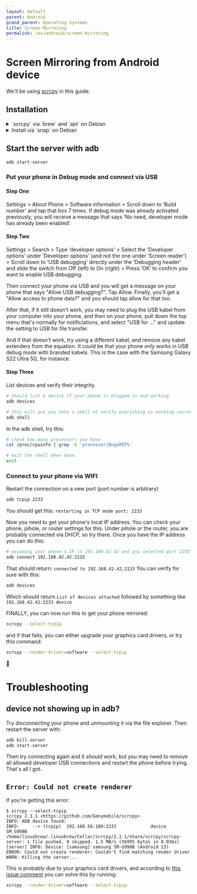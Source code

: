 ```yaml
---
layout: default
parent: Android
grand_parent: Operating Systems
title: Screen Mirroring
permalink: /os/android/screen-mirroring
---
```



# Screen Mirroring from Android device

We'll be using [scrcpy](https://github.com/Genymobile/scrcpy) in this guide.

## Installation

<details>
  <summary>`scrcpy` via `brew` and `apt` on Debian</summary>

  First install adb with apt:

  ```bash
  # use apt to install adb which scrcpy needs
  sudo apt install -y adb
  ```

  Then install [scrcpy](https://github.com/Genymobile/scrcpy) with brew:

  ```bash
  # use linuxbrew to install scrcpy
  brew install scrcpy

  # add scrcpy to your path if you haven't already
  export PATH="$PATH:/home/linuxbrew/.linuxbrew/bin"
  ```

</details>


<details>
  <summary>Install via `snap` on Debian</summary>

  I don't use the snap store anymore, but if you do, the below guide _may_ be of use (but is no longer tested!)

  The snapstore verson of `scrcpy` installs `adb` for you, so you don't need to install it.

  Do _NOT_ use the apt package. It is incredibly out of date. Use the snap package.
  ```bash
  sudo snap install scrcpy
  ```
  *NOTE*: Make use `/snap/bin` is in your path
  
  Make sure your phone is also in debug mode:
  
  ```bash
  alias adb='scrcpy.adb'
  ```

</details>


## Start the server with adb

```bash
adb start-server
```

### Put your phone in Debug mode and connect via USB
#### Step One
Settings > About Phone > Software information > Scroll down to ‘Build number’ and tap that box 7 times. If debug mode was already activated previously, you will receive a message that says ‘No need, developer mode has already been enabled’.

#### Step Two
Settings > Search > Type ‘developer options’ > Select the ‘Developer options’ under ‘Developer options’ (and not the one under ‘Screen reader’) > Scroll down to ‘USB debugging’ directly under the ‘Debugging header’ and slide the switch from Off (left) to On (right) > Press ‘OK’ to confirm you want to enable USB debugging.

Then connect your phone via USB and you will get a message on your phone that says "Allow USB debugging?". Tap Allow. Finally, you'll get a "Allow access to phone data?" and you should tap allow for that too.

After that, if it still doesn't work, you may need to plug the USB kabel from your computer into your phone, and then on your phone, pull down the top menu that's normally for notificiations, and select "USB for ..." and update the setting to USB for file transfer.

And if that doesn't work, try using a different kabel, and remove any kabel extenders from the equation. It could be that your phone only works in USB debug mode with branded kabels. This is the case with the Samsung Galaxy S22 Ultra 5G, for instance.

#### Step Three
List devices and verify their integrity.
```bash
# should list a device if your phone is plugged in and working
adb devices

# this will put you into a shell ot verify everything is working correctly
adb shell
```

In the adb shell, try this:
```bash
# check how many processors you have
cat /proc/cpuinfo | grep -E 'processor|BogoMIPS'

# exit the shell when done.
exit
```

### Connect to your phone via WIFI
Restart the connection on a new port (port number is arbitrary)
```bash
adb tcpip 2233
```
You should get this: `restarting in TCP mode port: 2233`

Now you need to get your phone's local IP address. You can check your phone, pihole, or router settings for this. Under pihole or the router, you are probably connected via DHCP, so try there. Once you have the IP address you can do this:

```bash
# assuming your phone's IP is 192.168.42.42 and you selected port 2233 above
adb connect 192.168.42.42:2233
```
That should return: `connected to 192.168.42.42:2233` You can verify for sure with this:
```bash
adb devices
```
Which should return `List of devices attached` followed by something like `192.168.42.42:2233 device`

FINALLY, you can now run this to get your phone mirrored:
```bash
scrcpy --select-tcpip
```

and if that fails, you can either upgrade your graphics card drivers, or try this command:

```bash
scrcpy --render-driver=software --select-tcpip
```

:tada:

# Troubleshooting


## device not showing up in adb?

Try disconnecting your phone and unmounting it via the file explorer. Then restart the server with:

```bash
adb kill-server
adb start-server
```

Then try connecting again and it _should_ work, but you may need to remove all allowed developer USB connections and restart the phone before trying. That's all I got.

## `Error: Could not create renderer`

If you're getting this error:

```console
$ scrcpy --select-tcpip
scrcpy 2.1.1 <https://github.com/Genymobile/scrcpy>
INFO: ADB device found:
INFO:     --> (tcpip)  192.168.50.180:2233             device  SM_G998B
/home/linuxbrew/.linuxbrew/Cellar/scrcpy/2.1.1/share/scrcpy/scrcpy-server: 1 file pushed, 0 skipped. 1.5 MB/s (56995 bytes in 0.036s)
[server] INFO: Device: [samsung] samsung SM-G998B (Android 13)
ERROR: Could not create renderer: Couldn't find matching render driver
WARN: Killing the server...
```

This is probably due to your graphics card drivers, and according to [this issue comment](https://github.com/Genymobile/scrcpy/issues/58#issuecomment-747511886) you can solve this by running:

```bash
scrcpy --render-driver=software --select-tcpip
```
